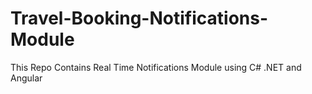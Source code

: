 # Travel-Booking-Notifications-Module
This Repo Contains Real Time Notifications Module using C# .NET and Angular
